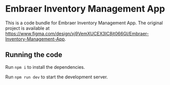 
  # Embraer Inventory Management App

  This is a code bundle for Embraer Inventory Management App. The original project is available at https://www.figma.com/design/xj9VemXUCEX3IC8jt066Gl/Embraer-Inventory-Management-App.

  ## Running the code

  Run `npm i` to install the dependencies.

  Run `npm run dev` to start the development server.
  